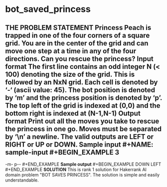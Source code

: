 # bot_saved_princess

**THE PROBLEM STATEMENT**
  Princess Peach is trapped in one of the four corners of a square grid.
  You are in the center of the grid and can move one step at a time in
  any of the four directions. Can you rescue the princess?
**Input format**
   The first line contains an odd integer N (< 100) denoting the size of
   the grid. This is followed by an NxN grid. Each cell is denoted by ‘-‘
   (ascii value: 45). The bot position is denoted by ‘m’ and the princess
   position is denoted by ‘p’.
   The top left of the grid is indexed at (0,0) and the bottom right is
   indexed at (N-1,N-1)
**Output format**
   Print out all the moves you take to rescue the princess in one go.
   Moves must be separated by ‘\n’ a newline. The valid outputs are LEFT
   or RIGHT or UP or DOWN.
**Sample input**
   #+NAME: sample-input
   #+BEGIN_EXAMPLE
   3
   ---
   -m-
   p--
   #+END_EXAMPLE
**Sample output**
   #+BEGIN_EXAMPLE
   DOWN
   LEFT
   #+END_EXAMPLE
 **SOLUTION**
   This is rank 1 solution for Hakerrank AI domain problem "BOT SAVES PRINCESS". The solution is simple and easily understandable.  
